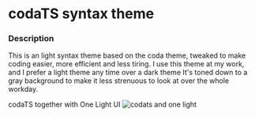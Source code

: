 # codaTS syntax theme

### Description
This is an light syntax theme based on the coda theme, tweaked to make coding easier, more efficient and less tiring.
I use this theme at my work, and I prefer a light theme any time over a dark theme
It's toned down to a gray background to make it less strenuous to look at over the whole workday.

codaTS together with One Light UI
![codats and one light](https://cloud.githubusercontent.com/assets/1543397/8439191/a09b42ac-1f6a-11e5-80d1-366ce1543eee.png)

